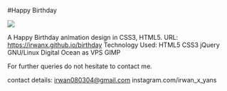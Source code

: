 #Happy Birthday<p>
  ![](https://visitor-badge.glitch.me/badge?page_id=irwanx/birthday)

A Happy Birthday animation design in CSS3, HTML5.
 URL: https://irwanx.github.io/birthday
Technology Used: HTML5 CSS3 jQuery  GNU/Linux Digital Ocean as VPS GIMP

For further queries do not hesitate to contact me.

contact details: irwan080304@gmail.com
instagram.com/irwan_x_yans
